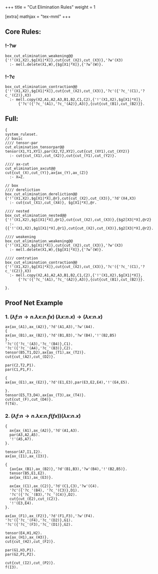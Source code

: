 +++
title = "Cut Elimination Rules"
weight = 1

[extra]
mathjax = "tex-mml"
+++

## Core Rules:

### $!$-$?w$

```
box_cut_elimination_weakening@@
{'!'(X1,X2),$g[X1|*X]},cut{cut_(X2),cut_(X3)},'?w'(X3) 
  :- mell.delete(X1,W),{$g[X1|*X]},{'?w'(W)}.
```

### $!$-$?c$

```
box_cut_elimination_contraction@@
{'!'(X1,X2),$g[X1|*X]},cut{cut_(X2),cut_(X3)},'?c'({'?c_'(C1),'?c_'(C2)},X3)
  :- mell.copy(X2,A1,A2,A3,B1,B2,C1,C2),{'!'(X1,X2),$g[X1|*X]},
      {'?c'({'?c_'(A1),'?c_'(A2)},A3)},{cut{cut_(B1),cut_(B2)}}.
```

## Full: 

```
{ 
system_ruleset.
// basic
//// tensor-par
cut_elimination_tensorpar@@
tensor(X1,Y1,XY1),par(X2,Y2,XY2),cut{cut_(XY1),cut_(XY2)} 
  :- cut{cut_(X1),cut_(X2)},cut{cut_(Y1),cut_(Y2)}.

//// ax-cut
cut_elimination_axcut@@
cut{cut_(X),cut_(Y)},ax{ax_(Y),ax_(Z)} 
  :- X=Z.

// box
//// dereliction
box_cut_elimination_dereliction@@
{'!'(X1,X2),$g[X1|*X],@r},cut{cut_(X2),cut_(X3)},'?d'(X4,X3) 
  :- cut{cut_(X1),cut_(X4)}, $g[X1|*X],@r.

//// nested
box_cut_elimination_nested@@
{'!'(X1,X2),$g1[X1|*X],@r1},cut{cut_(X2),cut_(X3)},{$g2[X3|*X],@r2}
  :- {{'!'(X1,X2),$g1[X1|*X],@r1},cut{cut_(X2),cut_(X3)},$g2[X3|*X],@r2}.

//// weakening
box_cut_elimination_weakening@@
{'!'(X1,X2),$g[X1|*X]},cut{cut_(X2),cut_(X3)},'?w'(X3) 
  :- mell.delete(X1,W),{$g[X1|*X]},{'?w'(W)}.

//// contration
box_cut_elimination_contraction@@
{'!'(X1,X2),$g[X1|*X]},cut{cut_(X2),cut_(X3)},'?c'({'?c_'(C1),'?c_'(C2)},X3)
  :- mell.copy(X2,A1,A2,A3,B1,B2,C1,C2),{'!'(X1,X2),$g[X1|*X]},
      {'?c'({'?c_'(A1),'?c_'(A2)},A3)},{cut{cut_(B1),cut_(B2)}}.

}.
```

## Proof Net Example

### 1. $(\lambda f\mathord{:} n \to n .\lambda x \mathord{:} n . f x)\:(\lambda x \mathord{:}n . x) \to (\lambda x \mathord{:} n . x)$ 


```
ax{ax_(A1),ax_(A2)},'?d'(A1,A3),'?w'(A4).
{
ax{ax_(B1),ax_(B2)},'?d'(B1,B3),'?w'(B4),'!'(B2,B5)
}.
'?c'({'?c_'(A3),'?c_'(B4)},C1).
'?c'({'?c_'(A4),'?c_'(B3)},C2).
tensor(B5,T1,D2),ax{ax_(T1),ax_(T2)}.
cut{cut_(A2),cut_(D2)}.

par(C2,T2,P1).
par(C1,P1,F).

{
ax{ax_(E1),ax_(E2)},'?d'(E1,E3),par(E3,E2,E4),'!'(E4,E5).

}.
tensor(E5,T3,D4),ax{ax_(T3),ax_(T4)}.
cut{cut_(F),cut_(D4)}.
f(T4).
```

### 2. $(\lambda f \mathord{:}  n \to n .  \lambda x \mathord{:} n . f (f x) )(\lambda x \mathord{:} n . x)$

```
{
  ax{ax_(A1),ax_(A2)},'?d'(A1,A3).
  par(A3,A2,A5).
  '!'(A5,A7).
}.

tensor(A7,I1,I2).
ax{ax_(I1),ax_(I3)}.

{
  {ax{ax_(B1),ax_(B2)},'?d'(B1,B3),'?w'(B4),'!'(B2,B5)}.
  tensor(B5,E1,E2).
  ax{ax_(E1),ax_(E3)}.

  ax{ax_(C1),ax_(C2)},'?d'(C1,C3),'?w'(C4).
  '?c'({'?c_'(B4), '?c_'(C3)},D1).
  '?c'({'?c_'(B3),'?c_'(C4)},D2).
  cut{cut_(E2),cut_(C2)}.
  '!'(E3,E4).
}.

ax{ax_(F1),ax_(F2)},'?d'(F1,F3),'?w'(F4).
'?c'({'?c_'(F4),'?c_'(D2)},G1).
'?c'({'?c_'(F3),'?c_'(D1)},G2).

tensor(E4,H1,H2).
ax{ax_(H1),ax_(H3)}.
cut{cut_(H2),cut_(F2)}.

par(G1,H3,P1).
par(G2,P1,P2).

cut{cut_(I2),cut_(P2)}.
f(I3).
```
